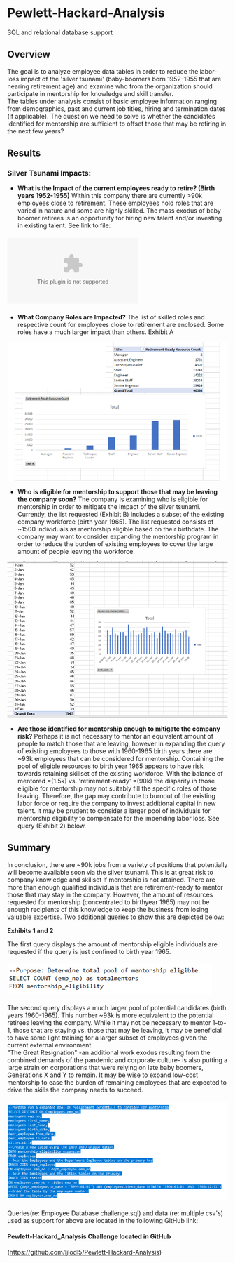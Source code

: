 # Pewlett-Hackard-Analysis
SQL and relational database support 

## **Overview**
The goal is to analyze employee data tables in order to reduce the labor-loss impact of the 'silver tsunami' (baby-boomers born 1952-1955 that are nearing retirement age) and examine who from the organization should participate in mentorship for knowledge and skill transfer.  
The tables under analysis consist of basic employee information ranging from demographics, past and current job titles, hiring and termination dates (if applicable). The question we need to solve is whether the candidates identified for mentorship are sufficient to 
offset those that may be retiring in the next few years?        

## **Results**

### **Silver Tsunami Impacts**: 

* **What is the Impact of the current employees ready to retire? (Birth years 1952-1955)**
Within this company there are currently >90k employees close to retirement. These employees hold roles that are varied in nature and some are highly skilled. 
The mass exodus of baby boomer retirees is an opportunity for hiring new talent and/or investing in existing talent. See link to file:
#### ![Exhibit 0](https://raw.githubusercontent.com/ljlodl5/Pewlett-Hackard-Analysis/main/Queries/Data/unique_titles.csv)

  

* **What Company Roles are Impacted?**
The list of skilled roles and respective count for employees close to retirement are enclosed. Some roles have a much larger impact than others. 
Exhibit A

![Exhibit A](https://github.com/ljlodl5/Pewlett-Hackard-Analysis/blob/main/Queries/Data/Total%20Retirement%20Ready%20by%20Job%20Title%20.png)


* **Who is eligible for mentorship to support those that may be leaving the company soon?**
The company is examining who is eligible for mentorship in order to mitigate the impact of the silver tsunami. Currently, the list requested (Exhibit B) includes a subset of the existing company workforce (birth year 1965).
The list requested consists of ~1500 individuals as mentorship eligible based on their birthdate. The company may want to consider expanding the mentorship program in order to reduce the burden of existing employees to cover the large amount of people leaving the workforce.

![Exhibit B](https://github.com/ljlodl5/Pewlett-Hackard-Analysis/blob/main/Queries/Data/Mentor%20Eligible%201965.png)


* **Are those identified for mentorship enough to mitigate the company risk?**
Perhaps it is not necessary to mentor an equivalent amount of people to match those that are leaving, however in expanding the query of existing employees to those with 1960-1965 birth years there are ~93k employees that can be considered for mentorship. 
Containing the pool of eligible resources to birth year 1965 appears to have risk towards retaining skillset of the existing workforce. With the balance of mentored =(1.5k) vs. 'retirement-ready' =(90k) the disparity in those eligible for mentorship may not suitably fill the specific roles of those leaving. 
Therefore, the gap may contribute to burnout of the existing labor force or require the company to invest additional capital in new talent. It may be prudent to consider a larger pool of individuals for mentorship eligibility to compensate for the impending labor loss. See query (Exhibit 2) below.   

 
## **Summary**

In conclusion, there are ~90k jobs from a variety of positions that potentially will become available soon via the silver tsunami. This is at great risk to company knowledge and skillset if mentorship is not attained.
There are more than enough qualified individuals that are retirement-ready to mentor those that may stay in the company. However, the amount of resources requested for mentorship (concentrated to birthyear 1965) may not be enough recipients of this knowledge to keep 
the business from losing valuable expertise. Two additional queries to show this are depicted below: 

**Exhibits 1 and 2**


The first query displays the amount of mentorship eligible individuals are requested if the query is just confined to birth year 1965. 
#### ![Exhibit 1](https://github.com/ljlodl5/Pewlett-Hackard-Analysis/blob/main/Queries/Data/Total%20Mentorship%20Eligibilty%20(1965%20only)%20.png)


The second query displays a much larger pool of potential candidates (birth years 1960-1965). This number ~93k is more equivalent to the potential retirees leaving the company. 
While it may not be necessary to mentor 1-to-1, those that are staying vs. those that may be leaving, it may be beneficial to have some light training for a larger subset of employees given the current external environment.  
"The Great Resignation" -an additional work exodus resulting from the combined demands of the pandemic and corporate culture- is also putting a large strain on corporations that were relying on late baby boomers, Generations X and Y to remain. 
It may be wise to expand low-cost mentorship to ease the burden of remaining employees that are expected to drive the skills the company needs to succeed. 

#### ![Exhibit 2](https://github.com/ljlodl5/Pewlett-Hackard-Analysis/blob/main/Queries/Data/Total%20Mentorship%20Eligibilty%20Table%20with%20roles%20and%20names%20(1960-1965)%20.png)

Queries(re: Employee Database challenge.sql) and data (re: multiple csv's) used as support for above are located in the following GitHub link:

#### Pewlett-Hackard_Analysis Challenge located in GitHub
(https://github.com/ljlodl5/Pewlett-Hackard-Analysis)